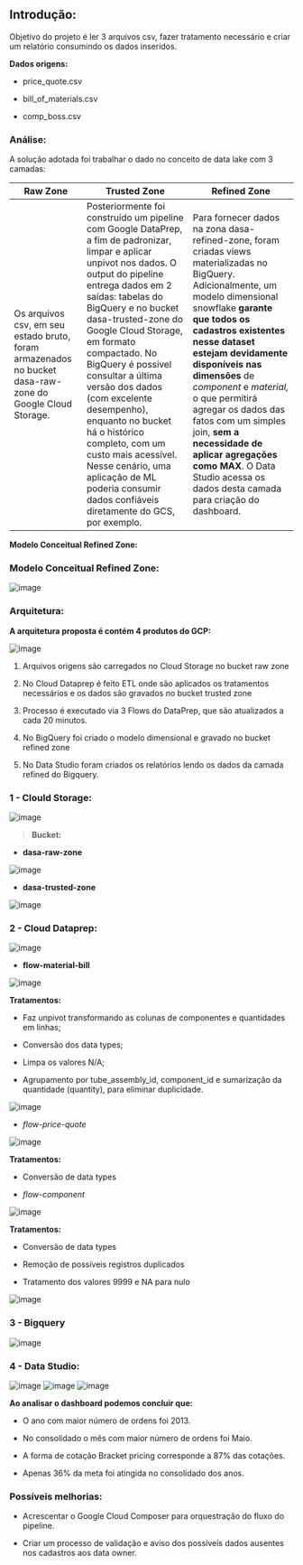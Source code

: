## Introdução:




Objetivo do projeto é ler 3 arquivos csv, fazer tratamento necessário e criar um
relatório consumindo os dados inseridos.

**Dados origens:**

-   price_quote.csv

-   bill_of_materials.csv

-   comp_boss.csv

### Análise:

A solução adotada foi trabalhar o dado no conceito de data lake com 3 camadas:

| **Raw Zone**                                                                                             | **Trusted Zone**                                                                                                                                                                                                                                                                                                                                                                                                                                                                                                                                | **Refined Zone**                                                                                                                                                                                                                                                                                                                                                                                                                                                                   |
|----------------------------------------------------------------------------------------------------------|-------------------------------------------------------------------------------------------------------------------------------------------------------------------------------------------------------------------------------------------------------------------------------------------------------------------------------------------------------------------------------------------------------------------------------------------------------------------------------------------------------------------------------------------------|------------------------------------------------------------------------------------------------------------------------------------------------------------------------------------------------------------------------------------------------------------------------------------------------------------------------------------------------------------------------------------------------------------------------------------------------------------------------------------|
| Os arquivos csv, em seu estado bruto, foram armazenados no bucket dasa-raw-zone do Google Cloud Storage. | Posteriormente foi construído um pipeline com Google DataPrep, a fim de padronizar, limpar e aplicar unpivot nos dados. O output do pipeline entrega dados em 2 saídas: tabelas do BigQuery e no bucket dasa-trusted-zone do Google Cloud Storage, em formato compactado. No BigQuery é possível consultar a última versão dos dados (com excelente desempenho), enquanto no bucket há o histórico completo, com um custo mais acessível. Nesse cenário, uma aplicação de ML poderia consumir dados confiáveis diretamente do GCS, por exemplo. | Para fornecer dados na zona dasa-refined-zone, foram criadas views materializadas no BigQuery. Adicionalmente, um modelo dimensional snowflake **garante que todos os cadastros existentes nesse dataset estejam devidamente disponíveis nas dimensões** de *component* e *material,*  o que permitirá agregar os dados das fatos com um simples join, **sem a necessidade de aplicar agregações como MAX**. O Data Studio acessa os dados desta camada para criação do dashboard. |

**Modelo Conceitual Refined Zone:**

### Modelo Conceitual Refined Zone:

![image](https://user-images.githubusercontent.com/20050770/117577400-050ed680-b0c0-11eb-9e54-6e775c2b377a.png)



### Arquitetura:

**A arquitetura proposta é contém 4 produtos do GCP:** 

![image](https://user-images.githubusercontent.com/20050770/117577321-b3fee280-b0bf-11eb-80e1-a4b5fd5255eb.png)


1.  Arquivos origens são carregados no Cloud Storage no bucket raw zone

2.  No Cloud Dataprep é feito ETL onde são aplicados os tratamentos necessários
    e os dados são gravados no bucket trusted zone

3.  Processo é executado via 3 Flows do DataPrep, que são atualizados a cada 20
    minutos.

4.  No BigQuery foi criado o modelo dimensional e gravado no bucket refined zone

5.  No Data Studio foram criados os relatórios lendo os dados da camada refined
    do Bigquery.
    
### 1 - Clould Storage:

![image](https://user-images.githubusercontent.com/20050770/117577625-eeb54a80-b0c0-11eb-89ed-dbdd1792a98d.png)

>   **Bucket:**

-   **dasa-raw-zone**

![image](https://user-images.githubusercontent.com/20050770/117577674-21f7d980-b0c1-11eb-8139-c184d388824c.png)

-   **dasa-trusted-zone**

![image](https://user-images.githubusercontent.com/20050770/117577685-2de39b80-b0c1-11eb-8122-95e27a3c8e14.png)


### 2 - Cloud Dataprep:

![image](https://user-images.githubusercontent.com/20050770/117577724-4fdd1e00-b0c1-11eb-9154-ccfb4a1a93f8.png)

-   **flow-material-bill**

![image](https://user-images.githubusercontent.com/20050770/117561487-a587db00-b06d-11eb-893b-4ada469207e5.png)


**Tratamentos:**

-   Faz unpivot transformando as colunas de componentes e quantidades em linhas;

-   Conversão dos data types;

-   Limpa os valores N/A;

-   Agrupamento por tube_assembly_id, component_id e sumarização da quantidade
    (quantity), para eliminar duplicidade.

![image](https://user-images.githubusercontent.com/20050770/117561492-af114300-b06d-11eb-9e3b-89c26660b2ec.png)


-   *flow-price-quote*

![image](https://user-images.githubusercontent.com/20050770/117561497-b7697e00-b06d-11eb-861f-e29654278bd2.png)


**Tratamentos:**

-   Conversão de data types

-   *flow-component*

![image](https://user-images.githubusercontent.com/20050770/117561505-c05a4f80-b06d-11eb-933a-5fb2075640fb.png)


**Tratamentos:**

-   Conversão de data types

-   Remoção de possíveis registros duplicados

-   Tratamento dos valores 9999 e NA para nulo

![image](https://user-images.githubusercontent.com/20050770/117561510-cbad7b00-b06d-11eb-836a-dade27b118a1.png)


### 3 - Bigquery

![image](https://user-images.githubusercontent.com/20050770/117561518-d536e300-b06d-11eb-80b5-df8064857057.png)


### 4 - Data Studio:

![image](https://user-images.githubusercontent.com/20050770/117577099-cc223200-b0be-11eb-929a-e1fae622a86b.png)
![image](https://user-images.githubusercontent.com/20050770/117577171-0be91980-b0bf-11eb-8cd5-6fb65030ad4c.png)
![image](https://user-images.githubusercontent.com/20050770/117577239-608c9480-b0bf-11eb-858d-4b7f2c248f54.png)

**Ao analisar o dashboard podemos concluir que:**

-   O ano com maior número de ordens foi 2013.

-   No consolidado o mês com maior número de ordens foi Maio.

-   A forma de cotação Bracket pricing corresponde a 87% das cotações.

-   Apenas 36% da meta foi atingida no consolidado dos anos.

### Possíveis melhorias:

-   Acrescentar o Google Cloud Composer para orquestração do fluxo do pipeline.

-   Criar um processo de validação e aviso dos possíveis dados ausentes nos
    cadastros aos data owner.

